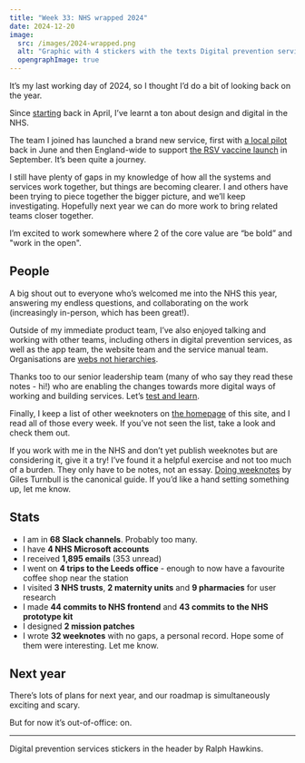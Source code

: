 ```yaml
---
title: "Week 33: NHS wrapped 2024"
date: 2024-12-20
image:
  src: /images/2024-wrapped.png
  alt: "Graphic with 4 stickers with the texts Digital prevention services, Sickness to prevention, Work in the open, be bold"
  opengraphImage: true
---
```


It’s my last working day of 2024, so I thought I’d do a bit of looking back on the year.

Since [starting](/posts/introduction/) back in April, I’ve learnt a ton about design and digital in the NHS.

The team I joined has launched a brand new service, first with [a local pilot](/posts/week-10-jabs-in-arms/) back in June and then England-wide to support [the RSV vaccine launch](/posts/week-17-go-go-go/) in September. It’s been quite a journey.

I still have plenty of gaps in my knowledge of how all the systems and services work together, but things are becoming clearer. I and others have been trying to piece together the bigger picture, and we’ll keep investigating. Hopefully next year we can do more work to bring related teams closer together.

I’m excited to work somewhere where 2 of the core value are “be bold” and "work in the open".

## People

A big shout out to everyone who’s welcomed me into the NHS this year, answering my endless questions, and collaborating on the work (increasingly in-person, which has been great!).

Outside of my immediate product team, I’ve also enjoyed talking and working with other teams, including others in digital prevention services, as well as the app team, the website team and the service manual team. Organisations are [webs not hierarchies](https://www.w3.org/History/1989/proposal.html#:~:text=The%20actual%20observed%20working%20structure%20of%20the%20organisation%20is%20a%20multiply%20connected%20%22web%22%20whose%20interconnections%20evolve%20with%20time).

Thanks too to our senior leadership team (many of who say they read these notes - hi!) who are enabling the changes towards more digital ways of working and building services. Let’s [test and learn](https://www.gov.uk/government/news/pat-mcfadden-vows-to-make-the-state-more-like-a-start-up-as-he-deploys-reform-teams-across-country).

Finally, I keep a list of other weeknoters on [the homepage](/) of this site, and I read all of those every week. If you’ve not seen the list, take a look and check them out.

If you work with me in the NHS and don’t yet publish weeknotes but are considering it, give it a try! I’ve found it a helpful exercise and not too much of a burden. They only have to be notes, not an essay. [Doing weeknotes](https://doingweeknotes.com) by Giles Turnbull is the canonical guide. If you’d like a hand setting something up, let me know.

## Stats

* I am in **68 Slack channels**. Probably too many.
* I have **4 NHS Microsoft accounts**
* I received **1,895 emails** (353 unread)
* I went on **4 trips to the Leeds office** - enough to now have a favourite coffee shop near the station
* I visited **3 NHS trusts**, **2 maternity units** and **9 pharmacies** for user research
* I made **44 commits to NHS frontend** and **43 commits to the NHS prototype kit**
* I designed **2 mission patches**
* I wrote **32 weeknotes** with no gaps, a personal record. Hope some of them were interesting. Let me know.

## Next year

There’s lots of plans for next year, and our roadmap is simultaneously exciting and scary.

But for now it’s out-of-office: on.

---

Digital prevention services stickers in the header by Ralph Hawkins.
